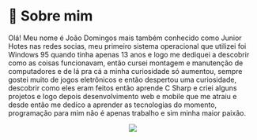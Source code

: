 # 👨 Sobre mim
Olá! Meu nome é João Domingos mais também conhecido como Junior Hotes nas redes socias, meu primeiro sistema operacional que utilizei foi Windows 95 quando tinha apenas 13 anos e logo me dediquei a descobrir como as coisas funcionavam, então cursei montagem e manutenção de computadores e de lá pra cá a minha curiosidade só aumentou, sempre gostei muito de jogos eletrônicos e então despertou uma curiosidade, descobrir como eles eram feitos então aprende C Sharp e criei alguns projetos e logo depois desenvolvimento web e mobile que me atraiu e desde então me dedíco a aprender as tecnologias do momento, programação para mim não é apenas trabalho e sim minha maior paixão.

<p align="center">
  <a href="https://www.linkedin.com/feed/?trk=homepage-basic_google-one-tap-submit">
    <img src="https://img.shields.io/badge/LinkedIn-0077B5?style=for-the-badge&logo=linkedin&logoColor=white" >
  </a>
</p>

